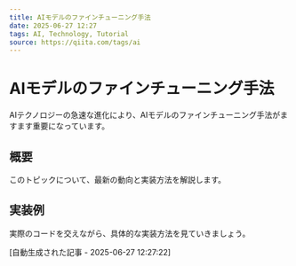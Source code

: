 ```yaml
---
title: AIモデルのファインチューニング手法
date: 2025-06-27 12:27
tags: AI, Technology, Tutorial
source: https://qiita.com/tags/ai
---
```


# AIモデルのファインチューニング手法

AIテクノロジーの急速な進化により、AIモデルのファインチューニング手法がますます重要になっています。

## 概要

このトピックについて、最新の動向と実装方法を解説します。

## 実装例

実際のコードを交えながら、具体的な実装方法を見ていきましょう。

[自動生成された記事 - 2025-06-27 12:27:22]